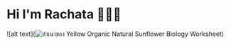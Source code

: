# Hi I'm Rachata 🧜🏻‍♀️
![alt text](![สำเนาของ Yellow Organic Natural Sunflower Biology Worksheet](https://user-images.githubusercontent.com/101879000/159024622-81e6e266-93a6-4ee7-b266-20d70211a754.png))
